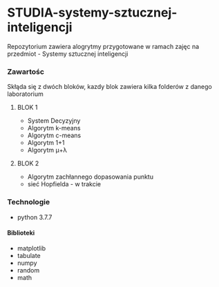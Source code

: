 # STUDIA-systemy-sztucznej-inteligencji

Repozytorium zawiera alogrytmy przygotowane w ramach zajęc na 
przedmiot - Systemy sztucznej inteligencji

### Zawartośc
Skłąda się z dwóch bloków, kazdy blok zawiera kilka folderów z danego laboratorium

1. BLOK 1
    * System Decyzyjny 
    * Algorytm k-means
    * Algorytm c-means
    * Algorytm 1+1
    * Algorytm μ+λ
    
2. BLOK 2
    * Algorytm zachłannego dopasowania punktu
    * sieć Hopfielda -  w trakcie


### Technologie 
* python 3.7.7

#### Biblioteki
* matplotlib
* tabulate
* numpy 
* random
* math 
